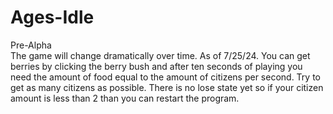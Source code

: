 # Ages-Idle
Pre-Alpha                                  
The game will change dramatically over time. 
As of 7/25/24. 
You can get berries by clicking the berry bush and after ten seconds of playing you need the amount of food equal to the amount of citizens per second. 
Try to get as many citizens as possible. 
There is no lose state yet so if your citizen amount is less than 2 than you can restart the program. 
